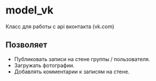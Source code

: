# model_vk
Класс для работы с api вконтакта (vk.com)

## Позволяет
+ Публиковать записи на стене группы / пользователя.
+ Загружать фотографии.
+ Добавлять комментарии к записям на стене.
